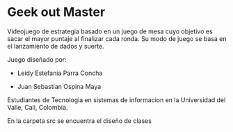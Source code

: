 # Geek out Master
Videojuego de estrategia basado en un juego  de mesa cuyo objetivo es sacar el mayor puntaje al finalizar cada ronda.
Su modo de juego se basa en el lanzamiento de dados y suerte.

Juego diseñado por:

- Leidy Estefania Parra Concha

- Juan Sebastian Ospina Maya

Estudiantes de Tecnologia en sistemas de informacion en la Universidad del Valle, Cali, Colombia.

En la carpeta src se encuentra el diseño de clases
